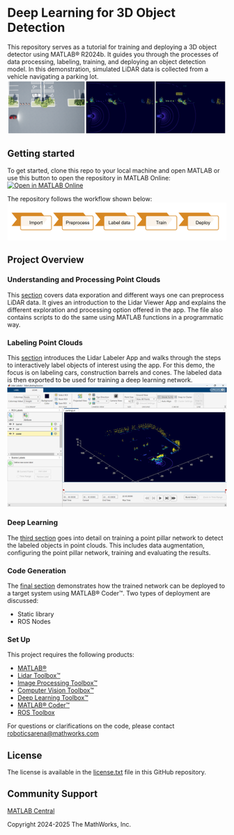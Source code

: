 # Deep Learning for 3D Object Detection

This repository serves as a tutorial for training and deploying a 3D object detector using MATLAB® R2024b. It guides you through the processes of data processing, labeling, training, and deploying an object detection model. In this demonstration, simulated LiDAR data is collected from a vehicle navigating a parking lot.
![project overview](./images/scene-lidar-labels.png)

## Getting started

To get started, clone this repo to your local machine and open MATLAB or use this button to open the repository in MATLAB Online:
[![Open in MATLAB Online](https://www.mathworks.com/images/responsive/global/open-in-matlab-online.svg)](https://matlab.mathworks.com/open/github/v1?repo=​​https://github.com/mathworks-robotics/deep-learning-for-3D-object-detection​)

The repository follows the workflow shown below:
![workflow](./images/main-workflow.png)

## Project Overview

### Understanding and Processing Point Clouds

This [section](<./1. Import and Process>) covers data exporation and different ways one can preprocess LiDAR data. It gives an introduction to the Lidar Viewer App and explains the different exploration and processing option offered in the app. The file also contains scripts to do the same using MATLAB functions in a programmatic way. 

### Labeling Point Clouds

This [section](<./2. Labeling Point Clouds>) introduces the Lidar Labeler App and walks through the steps to interactively label objects of interest using the app. For this demo, the focus is on labeling cars, construction barrels and cones. The labeled data is then exported to be used for training a deep learning network.
![lidar labeler](./images/lidar-labeler.png)

### Deep Learning

The [third section](<./3. Deep Learning with Point Clouds - Training Object Detectors>) goes into detail on training a point pillar network to detect the labeled objects in point clouds. This includes data augmentation, configuring the point pillar network, training and evaluating the results.

### Code Generation

The [final section](<./4. Deploying 3D Object Detectors>) demonstrates how the trained network can be deployed to a target system using MATLAB® Coder™. Two types of deployment are discussed:
- Static library
- ROS Nodes

### Set Up

This project requires the following products:
- [MATLAB®](https://www.mathworks.com/products/matlab.html)
- [Lidar Toolbox™](https://www.mathworks.com/products/lidar.html)
- [Image Processing Toolbox™](https://www.mathworks.com/products/image-processing.html)
- [Computer Vision Toolbox™](https://www.mathworks.com/products/computer-vision.html)
- [Deep Learning Toolbox™](https://www.mathworks.com/products/deep-learning.html)
- [MATLAB® Coder™](https://www.mathworks.com/products/matlab-coder.html)
- [ROS Toolbox](https://www.mathworks.com/products/ros.html)

For questions or clarifications on the code, please contact roboticsarena@mathworks.com


## License
The license is available in the [license.txt](license.txt) file in this GitHub repository.

## Community Support
[MATLAB Central](https://www.mathworks.com/matlabcentral/)

Copyright 2024-2025 The MathWorks, Inc.

